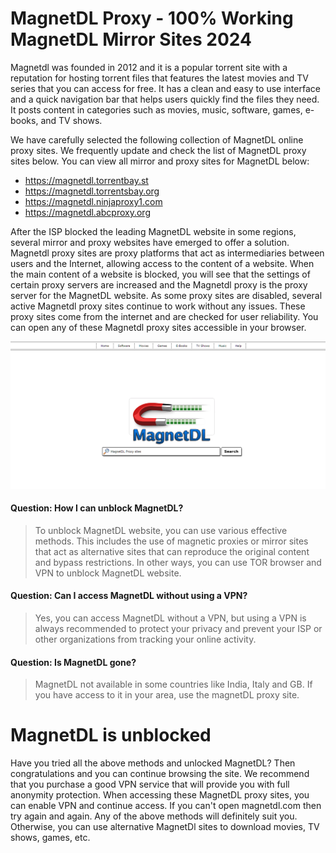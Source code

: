 # MagnetDL Proxy - 100% Working MagnetDL Mirror Sites 2024

Magnetdl was founded in 2012 and it is a popular torrent site with a reputation for hosting torrent files that features the latest movies and TV series that you can access for free. It has a clean and easy to use interface and a quick navigation bar that helps users quickly find the files they need. It posts content in categories such as movies, music, software, games, e-books, and TV shows.


We have carefully selected the following collection of MagnetDL online proxy sites. We frequently update and check the list of MagnetDL proxy sites below. You can view all mirror and proxy sites for MagnetDL below:

- https://magnetdl.torrentbay.st
- https://magnetdl.torrentsbay.org
- https://magnetdl.ninjaproxy1.com
- https://magnetdl.abcproxy.org



After the ISP blocked the leading MagnetDL website in some regions, several mirror and proxy websites have emerged to offer a solution. Magnetdl proxy sites are proxy platforms that act as intermediaries between users and the Internet, allowing access to the content of a website. When the main content of a website is blocked, you will see that the settings of certain proxy servers are increased and the Magnetdl proxy is the proxy server for the MagnetDL website.
As some proxy sites are disabled, several active Magnetdl proxy sites continue to work without any issues. These proxy sites come from the internet and are checked for user reliability. You can open any of these Magnetdl proxy sites accessible in your browser.


![MagnetDL Proxy](https://github.com/unblocktorrents/MagnetDL-Proxy/blob/master/magnetDL-proxy.png)

#### Question: How I can unblock MagnetDL?
> To unblock MagnetDL website, you can use various effective methods. This includes the use of magnetic proxies or mirror sites that act as alternative sites that can reproduce the original content and bypass restrictions. In other ways, you can use TOR browser and VPN to unblock MagnetDL website.

#### Question: Can I access MagnetDL without using a VPN?
> Yes, you can access MagnetDL without a VPN, but using a VPN is always recommended to protect your privacy and prevent your ISP or other organizations from tracking your online activity.

#### Question: Is MagnetDL gone?
> MagnetDL not available in some countries like India, Italy and GB. If you have access to it in your area, use the magnetDL proxy site.


# MagnetDL is unblocked
Have you tried all the above methods and unlocked MagnetDL? Then congratulations and you can continue browsing the site. We recommend that you purchase a good VPN service that will provide you with full anonymity protection. When accessing these MagnetDL proxy sites, you can enable VPN and continue access.
If you can't open magnetdl.com then try again and again. Any of the above methods will definitely suit you. Otherwise, you can use alternative MagnetDl sites to download movies, TV shows, games, etc.
